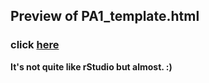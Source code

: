## Preview of PA1_template.html 
### click [here](https://htmlpreview.github.io/?https://github.com/quito96/RepData_PeerAssessment1/blob/8b296a803577d50d916bdfcb0ce79f5e8a9d0a77/PA1_template.html)

**It's not quite like rStudio but almost. :)**
